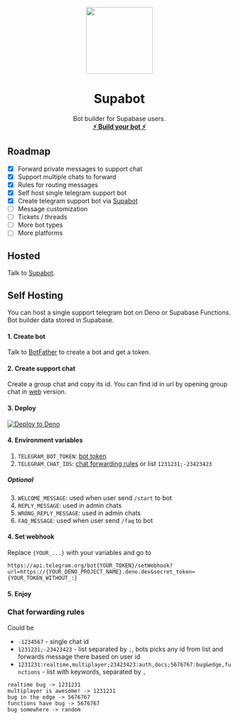 <p align="center">
<img width="150" src="https://user-images.githubusercontent.com/729374/185797791-ea770c47-13c7-4060-a2b4-9c7fc8c7257c.png" />
<h1 align="center"><b>Supabot</b></h1>
<p align="center">
  Bot builder for Supabase users.
    <br />
    <a href="https://t.me/SupabaseBot"><strong>⚡ Build your bot ⚡</strong></a>
  </p>
</p>

## Roadmap

- [x] Forward private messages to support chat
- [X] Support multiple chats to forward
- [x] Rules for routing messages
- [x] Self host single telegram support bot
- [x] Create telegram support bot via <a href="https://t.me/SupabaseBot">Supabot</a>
- [ ] Message customization
- [ ] Tickets / threads
- [ ] More bot types
- [ ] More platforms

## Hosted

Talk to <a href="https://t.me/SupabaseBot">Supabot</a>.

## Self Hosting

You can host a single support telegram bot on Deno or Supabase Functions.
Bot builder data stored in Supabase.

#### 1. Create bot
Talk to [BotFather](https://t.me/botfather) to create a bot and get a token.

#### 2. Create support chat
Create a group chat and copy its id. You can find id in url by opening group chat in [web](https://web.telegram.org/) version.

#### 3. Deploy
[![Deploy to Deno](https://deno.com/deno-deploy-button.svg)](https://dash.deno.com/new?url=https://raw.githubusercontent.com/tchief/supabot/v0.1.0/mod.ts&env=TELEGRAM_BOT_TOKEN,TELEGRAM_CHAT_IDS)

#### 4. Environment variables
1. `TELEGRAM_BOT_TOKEN`: [bot token](#1-create-bot)
2. `TELEGRAM_CHAT_IDS`: [chat forwarding rules](#chat-forwarding-rules) or list `1231231;-23423423`

##### Optional
3. `WELCOME_MESSAGE`: used when user send `/start` to bot
4. `REPLY_MESSAGE`: used in admin chats
5. `WRONG_REPLY_MESSAGE`: used in admin chats
6. `FAQ_MESSAGE`: used when user send `/faq` to bot

#### 4. Set webhook
Replace `{YOUR_...}` with your variables and go to

`https://api.telegram.org/bot{YOUR_TOKEN}/setWebhook?url=https://{YOUR_DENO_PROJECT_NAME}.deno.dev&secret_token={YOUR_TOKEN_WITHOUT_:}`

#### 5. Enjoy

### Chat forwarding rules
Could be
 - `-1234567` - single chat id
 - `1231231;-23423423` - list separated by `;`, bots picks any id from list and forwards message there based on user id
 - `1231231:realtime,multiplayer;23423423:auth,docs;5676767:bug&edge,functions` - list with keywords, separated by `,`

 ```
 realtime bug -> 1231231
 multiplayer is awesome! -> 1231231
 bug in the edge -> 5676767
 functions have bug -> 5676767
 bug somewhere -> random
 ```
